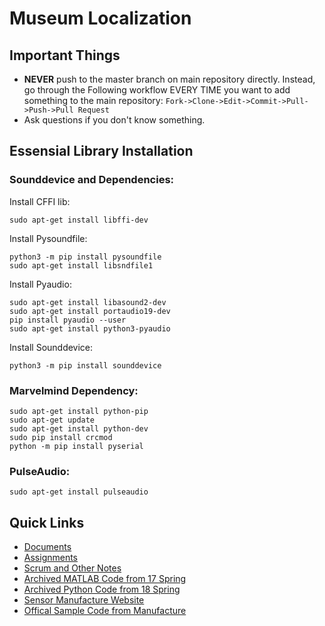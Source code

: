 # Museum Localization

## Important Things

* **NEVER** push to the master branch on main repository directly. Instead, go through the Following workflow EVERY TIME you want to add something to the main repository: `Fork->Clone->Edit->Commit->Pull->Push->Pull Request`
* Ask questions if you don't know something.

## Essensial Library Installation

### Sounddevice and Dependencies:

Install CFFI lib:
```
sudo apt-get install libffi-dev
```
Install Pysoundfile:
```
python3 -m pip install pysoundfile
sudo apt-get install libsndfile1
```
Install Pyaudio:
```
sudo apt-get install libasound2-dev
sudo apt-get install portaudio19-dev
pip install pyaudio --user
sudo apt-get install python3-pyaudio
```
Install Sounddevice:
```
python3 -m pip install sounddevice
```

### Marvelmind Dependency:
```
sudo apt-get install python-pip
sudo apt-get update
sudo apt-get install python-dev
sudo pip install crcmod
python -m pip install pyserial
```

### PulseAudio:
```
sudo apt-get install pulseaudio
```


## Quick Links

* [Documents](./Documentation)
* [Assignments](./Assignments)
* [Scrum and Other Notes](./Notes)
* [Archived MATLAB Code from 17 Spring](https://github.com/praenubilus/3D-Localization)
* [Archived Python Code from 18 Spring](https://github.com/shandysulen/3D-Audio-For-Museum-Exhibits)
* [Sensor Manufacture Website](https://marvelmind.com)
* [Offical Sample Code from Manufacture](https://github.com/MarvelmindRobotics/marvelmind.py)